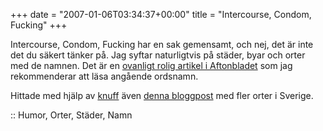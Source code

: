+++
date = "2007-01-06T03:34:37+00:00"
title = "Intercourse, Condom, Fucking"
+++

Intercourse, Condom, Fucking har en sak gemensamt, och nej, det är inte det du säkert tänker på. Jag syftar naturligtvis på städer, byar och orter med de namnen. Det är en [ovanligt rolig artikel i Aftonbladet][1] som jag rekommenderar att läsa angående ordsnamn.

Hittade med hjälp av [knuff][2] även [denna bloggpost][3] med fler orter i Sverige.

:: Humor, Orter, Städer, Namn

<small></small>

 [1]: http://aftonbladet.se/vss/nyheter/story/0,2789,968430,00.html
 [2]: http://knuff.se/u/15b5f5/485/n
 [3]: http://frankenfurter691.blogspot.com/2007/01/welcome-to-rva.html
